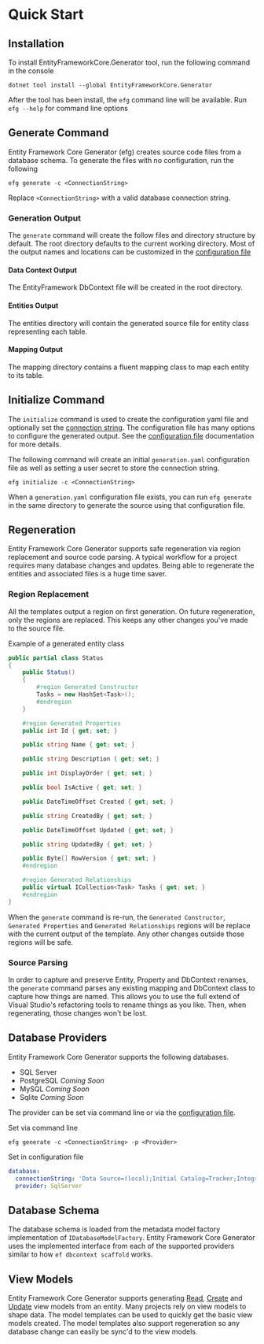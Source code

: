 # Quick Start

## Installation

To install EntityFrameworkCore.Generator tool, run the following command in the console

```Shell
dotnet tool install --global EntityFrameworkCore.Generator
```

After the tool has been install, the `efg` command line will be available.  Run `efg --help` for command line options

## Generate Command

Entity Framework Core Generator (efg) creates source code files from a database schema. To generate the files with no configuration, run the following

```Shell
efg generate -c <ConnectionString>
```

Replace `<ConnectionString>` with a valid database connection string.

### Generation Output

The `generate` command will create the follow files and directory structure by default.  The root directory defaults to the current working directory.  Most of the output names and locations can be customized in the [configuration file](configuration.md)

#### Data Context Output

The EntityFramework DbContext file will be created in the root directory.

#### Entities Output

The entities directory will contain the generated source file for entity class representing each table.

#### Mapping Output

The mapping directory contains a fluent mapping class to map each entity to its table.

## Initialize Command

The `initialize` command is used to create the configuration yaml file and optionally set the [connection string](connectionString.md). The configuration file has many options to configure the generated output.  See the [configuration file](configuration.md) documentation for more details.

The following command will create an initial `generation.yaml` configuration file as well as setting a user secret to store the connection string.

```Shell
efg initialize -c <ConnectionString>
```

When a `generation.yaml` configuration file exists, you can run `efg generate` in the same directory to generate the source using that configuration file.

## Regeneration

Entity Framework Core Generator supports safe regeneration via region replacement and source code parsing.  A typical workflow for a project requires many database changes and updates.  Being able to regenerate the entities and associated files is a huge time saver.

### Region Replacement

All the templates output a region on first generation.  On future regeneration, only the regions are replaced.  This keeps any other changes you've made to the source file.

Example of a generated entity class

```C#
public partial class Status
{
    public Status()
    {
        #region Generated Constructor
        Tasks = new HashSet<Task>();
        #endregion
    }

    #region Generated Properties
    public int Id { get; set; }

    public string Name { get; set; }

    public string Description { get; set; }

    public int DisplayOrder { get; set; }

    public bool IsActive { get; set; }

    public DateTimeOffset Created { get; set; }

    public string CreatedBy { get; set; }

    public DateTimeOffset Updated { get; set; }

    public string UpdatedBy { get; set; }

    public Byte[] RowVersion { get; set; }
    #endregion

    #region Generated Relationships
    public virtual ICollection<Task> Tasks { get; set; }
    #endregion
}
```

When the `generate` command is re-run, the `Generated Constructor`, `Generated Properties` and `Generated Relationships` regions will be replace with the current output of the template.  Any other changes outside those regions will be safe.

### Source Parsing

In order to capture and preserve Entity, Property and DbContext renames, the `generate` command parses any existing mapping and DbContext class to capture how things are named.  This allows you to use the full extend of Visual Studio's refactoring tools to rename things as you like.  Then, when regenerating, those changes won't be lost.

## Database Providers

Entity Framework Core Generator supports the following databases.

- SQL Server
- PostgreSQL *Coming Soon*
- MySQL *Coming Soon*
- Sqlite *Coming Soon*

The provider can be set via command line or via the [configuration file](configuration.md).

Set via command line

```Shell
efg generate -c <ConnectionString> -p <Provider>
```

Set in configuration file

```YAML
database:
  connectionString: 'Data Source=(local);Initial Catalog=Tracker;Integrated Security=True'
  provider: SqlServer
```

## Database Schema

The database schema is loaded from the metadata model factory implementation of `IDatabaseModelFactory`.  Entity Framework Core Generator uses the implemented interface from each of the supported providers similar to how `ef dbcontext scaffold` works.

## View Models

Entity Framework Core Generator supports generating [Read](md/read.md), [Create](md/create.md) and [Update](md/update.md) view models from an entity.  Many projects rely on view models to shape data.  The model templates can be used to quickly get the basic view models created.  The model templates also support regeneration so any database change can easily be sync'd to the view models.  